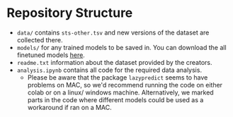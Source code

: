# Repository Structure
- `data/` contains `sts-other.tsv` and new versions of the dataset are collected there.
- `models/` for any trained models to be saved in. You can download the all finetuned models [here](https://drive.google.com/drive/folders/1-REnJOs-XBVV1-e8vnK_u34z79mlvznW?usp=share_link).
- `readme.txt` information about the dataset provided by the creators.
- `analysis.ipynb` contains all code for the required data analysis.
  - Please be aware that the package `lazypredict` seems to have problems on MAC, so we'd recommend running the code on either colab or on a linux/ windows machine. Alternatively, we marked parts in the code where different models could be used as a workaround if ran on a MAC.